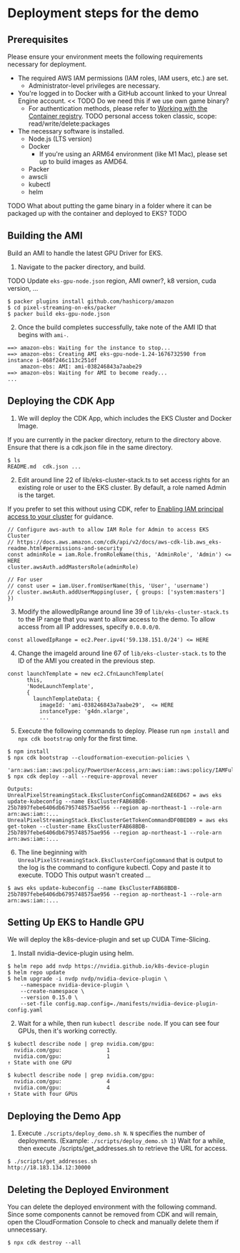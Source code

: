 # Deployment steps for the demo

## Prerequisites
Please ensure your environment meets the following requirements necessary for deployment.
- The required AWS IAM permissions (IAM roles, IAM users, etc.) are set.
    - Administrator-level privileges are necessary.
- You're logged in to Docker with a GitHub account linked to your Unreal Engine account. << TODO Do we need this if we use own game binary?
    - For authentication methods, please refer to  [Working with the Container registry](https://docs.github.com/en/packages/working-with-a-github-packages-registry/working-with-the-container-registry#container-registry%E3%81%A7%E3%81%AE%E8%AA%8D%E8%A8%BC).
    TODO personal access token classic, scope: read/write/delete:packages
- The necessary software is installed.
    - Node.js (LTS version)
    - Docker
        - If you're using an ARM64 environment (like M1 Mac), please set up to build images as AMD64.
    - Packer
    - awscli
    - kubectl
    - helm

TODO What about putting the game binary in a folder where it can be packaged up with the container and deployed to EKS? 
TODO 

## Building the AMI

Build an AMI to handle the latest GPU Driver for EKS.

1. Navigate to the packer directory, and build.

TODO Update `eks-gpu-node.json` region, AMI owner?, k8 version, cuda version, ...

```
$ packer plugins install github.com/hashicorp/amazon
$ cd pixel-streaming-on-eks/packer
$ packer build eks-gpu-node.json
```

2. Once the build completes successfully, take note of the AMI ID that begins with `ami-`.

```
==> amazon-ebs: Waiting for the instance to stop...
==> amazon-ebs: Creating AMI eks-gpu-node-1.24-1676732590 from instance i-068f246c113c251df
    amazon-ebs: AMI: ami-038246843a7aabe29
==> amazon-ebs: Waiting for AMI to become ready...
...
```

## Deploying the CDK App
1. We will deploy the CDK App, which includes the EKS Cluster and Docker Image.

If you are currently in the packer directory, return to the directory above. Ensure that there is a cdk.json file in the same directory.

```
$ ls
README.md  cdk.json ...
```

2. Edit around line 22 of lib/eks-cluster-stack.ts to set access rights for an existing role or user to the EKS cluster. By default, a role named Admin is the target.

If you prefer to set this without using CDK, refer to [Enabling IAM principal access to your cluster](https://docs.aws.amazon.com/eks/latest/userguide/add-user-role.html)  for guidance.

```
// Configure aws-auth to allow IAM Role for Admin to access EKS Cluster
// https://docs.aws.amazon.com/cdk/api/v2/docs/aws-cdk-lib.aws_eks-readme.html#permissions-and-security
const adminRole = iam.Role.fromRoleName(this, 'AdminRole', 'Admin') <= HERE
cluster.awsAuth.addMastersRole(adminRole)

// For user
// const user = iam.User.fromUserName(this, 'User', 'username')
// cluster.awsAuth.addUserMapping(user, { groups: ['system:masters'] })
```

3. Modify the allowedIpRange around line 39 of `lib/eks-cluster-stack.ts` to the IP range that you want to allow access to the demo.
   To allow access from all IP addresses, specify `0.0.0.0/0`.
```
const allowedIpRange = ec2.Peer.ipv4('59.138.151.0/24') <= HERE
```

4. Change the imageId around line 67 of `lib/eks-cluster-stack.ts` to the ID of the AMI you created in the previous step.
```
const launchTemplate = new ec2.CfnLaunchTemplate(
      this,
      'NodeLaunchTemplate',
      {
        launchTemplateData: {
          imageId: 'ami-038246843a7aabe29',  <= HERE
          instanceType: 'g4dn.xlarge',
          ...
```

5. Execute the following commands to deploy. Please run `npm install` and `npx cdk bootstrap` only for the first time.
```
$ npm install
$ npx cdk bootstrap --cloudformation-execution-policies \
  'arn:aws:iam::aws:policy/PowerUserAccess,arn:aws:iam::aws:policy/IAMFullAccess'
$ npx cdk deploy --all --require-approval never

Outputs:
UnrealPixelStreamingStack.EksClusterConfigCommand2AE6ED67 = aws eks update-kubeconfig --name EksClusterFAB68BDB-25b7897febe6406db6795748575ae956 --region ap-northeast-1 --role-arn arn:aws:iam::...
UnrealPixelStreamingStack.EksClusterGetTokenCommandDF0BEDB9 = aws eks get-token --cluster-name EksClusterFAB68BDB-25b7897febe6406db6795748575ae956 --region ap-northeast-1 --role-arn arn:aws:iam::...
```

6. The line beginning with `UnrealPixelStreamingStack.EksClusterConfigCommand` that is output to the log is the command to configure kubectl. Copy and paste it to execute.
TODO This output wasn't created ...
```
$ aws eks update-kubeconfig --name EksClusterFAB68BDB-25b7897febe6406db6795748575ae956 --region ap-northeast-1 --role-arn arn:aws:iam::...
```

## Setting Up EKS to Handle GPU
We will deploy the k8s-device-plugin and set up CUDA Time-Slicing.

1. Install nvidia-device-plugin using helm.
```
$ helm repo add nvdp https://nvidia.github.io/k8s-device-plugin
$ helm repo update
$ helm upgrade -i nvdp nvdp/nvidia-device-plugin \
    --namespace nvidia-device-plugin \
    --create-namespace \
    --version 0.15.0 \
    --set-file config.map.config=./manifests/nvidia-device-plugin-config.yaml
```

2. Wait for a while, then run `kubectl describe node`. If you can see four GPUs, then it's working correctly.
```
$ kubectl describe node | grep nvidia.com/gpu:
  nvidia.com/gpu:              1
  nvidia.com/gpu:              1
↑ State with one GPU

$ kubectl describe node | grep nvidia.com/gpu:
  nvidia.com/gpu:              4
  nvidia.com/gpu:              4
↑ State with four GPUs
```

## Deploying the Demo App
1. Execute `./scripts/deploy_demo.sh N`. `N` specifies the number of deployments. (Example: `./scripts/deploy_demo.sh 1`)
   Wait for a while, then execute ./scripts/get_addresses.sh to retrieve the URL for access.
```
$ ./scripts/get_addresses.sh
http://18.183.134.12:30000
```

## Deleting the Deployed Environment
You can delete the deployed environment with the following command. Since some components cannot be removed from CDK and will remain, open the CloudFormation Console to check and manually delete them if unnecessary.
```
$ npx cdk destroy --all
```
